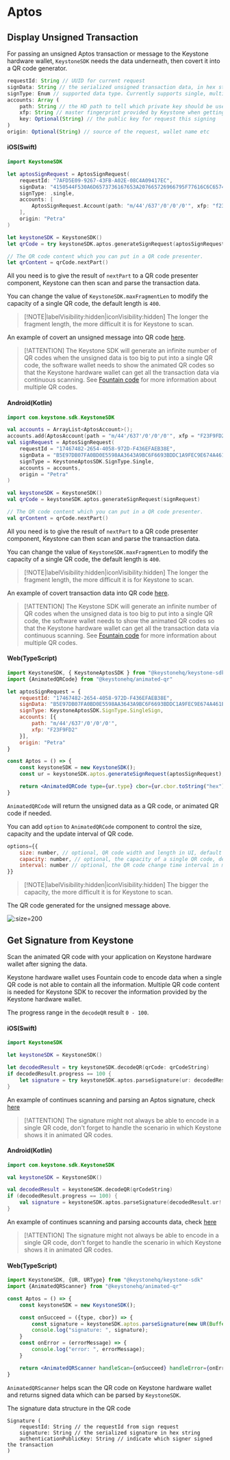 # Aptos

## Display Unsigned Transaction

For passing an unsigned Aptos transaction or message to the Keystone hardware wallet,
`KeystoneSDK` needs the data underneath, then covert it into a QR code generator.

```js
requestId: String // UUID for current request
signData: String // the serialized unsigned transaction data, in hex string
signType: Enum // supported data type. Currently supports single, multi and message
accounts: Array (
    path: String // the HD path to tell which private key should be used to sign the data
    xfp: String // master fingerprint provided by Keystone when getting accounts
    key: Optional(String) // the public key for request this signing
)
origin: Optional(String) // source of the request, wallet name etc
```

<!-- tabs:start -->

#### **<span class="swift">iOS(Swift)</span>**

```swift
import KeystoneSDK

let aptosSignRequest = AptosSignRequest(
    requestId: "7AFD5E09-9267-43FB-A02E-08C4A09417EC",
    signData: "4150544F530A6D6573736167653A207665726966795F77616C6C65740A6E6F6E63653A20373134363136353534363430333235393636333033313734",
    signType: .single,
    accounts: [
        AptosSignRequest.Account(path: "m/44'/637'/0'/0'/0'", xfp: "f23f9fd2")
    ],
    origin: "Petra"
)

let keystoneSDK = KeystoneSDK()
let qrCode = try keystoneSDK.aptos.generateSignRequest(aptosSignRequest: aptosSignRequest);

// The QR code content which you can put in a QR code presenter.
let qrContent = qrCode.nextPart()
```

All you need is to give the result of `nextPart` to a QR code presenter component,
Keystone can then scan and parse the transaction data.

You can change the value of `KeystoneSDK.maxFragmentLen` to modify the capacity of a single QR code, the default length is `400`.

> [!NOTE|labelVisibility:hidden|iconVisibility:hidden]
> The longer the fragment length, the more difficult it is for Keystone to scan.

An example of covert an unsigned message into QR code [here](https://github.com/KeystoneHQ/keystone-sdk-ios-demo/blob/master/keystone-sdk-ios-demo/SignTransaction/Aptos.swift).

> [!ATTENTION]
> The Keystone SDK will generate an infinite number of QR codes when the unsigned data is too big to put into a single QR code,
> the software wallet needs to show the animated QR codes so that the Keystone hardware wallet can get all the transaction data via continuous scanning.
> See [Fountain code](https://en.wikipedia.org/wiki/Fountain_code) for more information about multiple QR codes.

#### **<span class="kotlin">Android(Kotlin)</span>**

```kotlin
import com.keystone.sdk.KeystoneSDK

val accounts = ArrayList<AptosAccount>();
accounts.add(AptosAccount(path = "m/44'/637'/0'/0'/0'", xfp = "F23F9FD2"))
val signRequest = AptosSignRequest(
    requestId = "17467482-2654-4058-972D-F436EFAEB38E",
    signData = "B5E97DB07FA0BD0E5598AA3643A9BC6F6693BDDC1A9FEC9E674A461EAA00B1931248CD3D5E09500ACB7082497DEC1B2690384C535F3882ED5D84392370AD0455000000000000000002000000000000000000000000000000000000000000000000000000000000000104636F696E087472616E73666572010700000000000000000000000000000000000000000000000000000000000000010A6170746F735F636F696E094170746F73436F696E0002201248CD3D5E09500ACB7082497DEC1B2690384C535F3882ED5D84392370AD04550880969800000000000A000000000000009600000000000000ACF63C640000000002",
    signType = KeystoneAptosSDK.SignType.Single,
    accounts = accounts,
    origin = "Petra"
)

val keystoneSDK = KeystoneSDK()
val qrCode = keystoneSDK.aptos.generateSignRequest(signRequest)

// The QR code content which you can put in a QR code presenter.
val qrContent = qrCode.nextPart()
```

All you need is to give the result of `nextPart` to a QR code presenter component,
Keystone can then scan and parse the transaction data.

You can change the value of `KeystoneSDK.maxFragmentLen` to modify the capacity of a single QR code, the default length is `400`.

> [!NOTE|labelVisibility:hidden|iconVisibility:hidden]
> The longer the fragment length, the more difficult it is for Keystone to scan.

An example of covert transaction data into QR code [here](https://github.com/KeystoneHQ/keystone-sdk-android-demo/blob/master/app/src/main/kotlin/com/keystone/sdk/demo/PlayerFragment.kt).

> [!ATTENTION]
> The Keystone SDK will generate an infinite number of QR codes when the unsigned data is too big to put into a single QR code,
> the software wallet needs to show the animated QR codes so that the Keystone hardware wallet can get all the transaction data via continuous scanning.
> See [Fountain code](https://en.wikipedia.org/wiki/Fountain_code) for more information about multiple QR codes.

#### **<span class="typescript">Web(TypeScript)</span>**

```jsx
import KeystoneSDK, { KeystoneAptosSDK } from "@keystonehq/keystone-sdk"
import {AnimatedQRCode} from "@keystonehq/animated-qr"

let aptosSignRequest = {
    requestId: "17467482-2654-4058-972D-F436EFAEB38E",
    signData: "B5E97DB07FA0BD0E5598AA3643A9BC6F6693BDDC1A9FEC9E674A461EAA00B1931248CD3D5E09500ACB7082497DEC1B2690384C535F3882ED5D84392370AD0455000000000000000002000000000000000000000000000000000000000000000000000000000000000104636F696E087472616E73666572010700000000000000000000000000000000000000000000000000000000000000010A6170746F735F636F696E094170746F73436F696E0002201248CD3D5E09500ACB7082497DEC1B2690384C535F3882ED5D84392370AD04550880969800000000000A000000000000009600000000000000ACF63C640000000002",
    signType: KeystoneAptosSDK.SignType.SingleSign,
    accounts: [{
        path: "m/44'/637'/0'/0'/0'",
        xfp: "F23F9FD2"
    }],
    origin: "Petra"
}

const Aptos = () => {
    const keystoneSDK = new KeystoneSDK();
    const ur = keystoneSDK.aptos.generateSignRequest(aptosSignRequest);

    return <AnimatedQRCode type={ur.type} cbor={ur.cbor.toString("hex")}/>
}
```

`AnimatedQRCode` will return the unsigned data as a QR code, or animated QR code if needed.

You can add `option` to `AnimatedQRCode` component to control the size, capacity and the update interval of QR code.
```jsx
options={{
    size: number, // optional, QR code width and length in UI, default 180px
    capacity: number, // optional, the capacity of a single QR code, default 400 bytes per image
    interval: number // optional, the QR code change time interval in mill seconds for animated QR code, default 100ms
}}
```
> [!NOTE|labelVisibility:hidden|iconVisibility:hidden]
> The bigger the capacity, the more difficult it is for Keystone to scan.

<!-- tabs:end -->

The QR code generated for the unsigned message above.

![](/_media/sign-aptos-message.png ':size=200')

## Get Signature from Keystone

Scan the animated QR code with your application on Keystone hardware wallet after signing the data.

Keystone hardware wallet uses Fountain code to encode data when a single QR code is not able to contain all the information.
Multiple QR code content is needed for Keystone SDK to recover the information provided by the Keystone hardware wallet.

The progress range in the `decodeQR` result `0 - 100`.

<!-- tabs:start -->

#### **<span class="swift">iOS(Swift)</span>**

```swift
import KeystoneSDK

let keystoneSDK = KeystoneSDK()

let decodedResult = try keystoneSDK.decodeQR(qrCode: qrCodeString)
if decodedResult.progress == 100 {
    let signature = try keystoneSDK.aptos.parseSignature(ur: decodedResult.ur!)
}
```
An example of continues scanning and parsing an Aptos signature, check [here](https://github.com/KeystoneHQ/keystone-sdk-ios-demo/blob/master/keystone-sdk-ios-demo/SignTransaction/Aptos.swift)

> [!ATTENTION]
> The signature might not always be able to encode in a single QR code,
> don't forget to handle the scenario in which Keystone shows it in animated QR codes.

#### **<span class="kotlin">Android(Kotlin)</span>**

```kotlin
import com.keystone.sdk.KeystoneSDK

val keystoneSDK = KeystoneSDK()

val decodedResult = keystoneSDK.decodeQR(qrCodeString)
if (decodedResult.progress == 100) {
    val signature = keystoneSDK.aptos.parseSignature(decodedResult.ur!!)
}
```
An example of continues scanning and parsing accounts data, check [here](https://github.com/KeystoneHQ/keystone-sdk-android-demo/blob/master/app/src/main/kotlin/com/keystone/sdk/demo/ScannerFragment.kt)

> [!ATTENTION]
> The signature might not always be able to encode in a single QR code,
> don't forget to handle the scenario in which Keystone shows it in animated QR codes.

#### **<span class="typescript">Web(TypeScript)</span>**

```jsx
import KeystoneSDK, {UR, URType} from "@keystonehq/keystone-sdk"
import {AnimatedQRScanner} from "@keystonehq/animated-qr"

const Aptos = () => {
    const keystoneSDK = new KeystoneSDK();

    const onSucceed = ({type, cbor}) => {
        const signature = keystoneSDK.aptos.parseSignature(new UR(Buffer.from(cbor, "hex"), type))
        console.log("signature: ", signature);
    }
    const onError = (errorMessage) => {
        console.log("error: ", errorMessage);
    }

    return <AnimatedQRScanner handleScan={onSucceed} handleError={onError} urTypes={[URType.AptosSignature]} />
}
```

`AnimatedQRScanner` helps scan the QR code on Keystone hardware wallet and returns signed data which can be parsed by `KeystoneSDK`.

<!-- tabs:end -->

The signature data structure in the QR code
```
Signature (
    requestId: String // the requestId from sign request
    signature: String // the serialized signature in hex string
    authenticationPublicKey: String // indicate which signer signed the transaction
)
```

